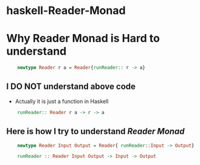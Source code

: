 # haskell-Reader-Monad

# Why Reader Monad is Hard to understand
```haskell
    newtype Reader r a = Reader{runReader:: r -> a}
```

## I DO NOT understand above code
* Actually it is just a function in Haskell
```haskell
    runReader:: Reader r a -> r -> a
```

## Here is how I try to understand *Reader Monad*
```haskell
    newtype Reader Input Output = Reader{ runReader::Input -> Output}

    runReader :: Reader Input Output -> Input -> Output
```
